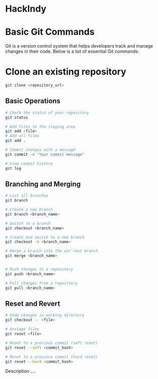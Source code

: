 # HackIndy

# Basic Git Commands

Git is a version control system that helps developers track and manage changes in their code. Below is a list of essential Git commands:

# Clone an existing repository
```sh
git clone <repository_url>
```

## Basic Operations
```sh
# Check the status of your repository
git status

# Add files to the staging area
git add <file>
# Add all files
git add .

# Commit changes with a message
git commit -m "Your commit message"

# View commit history
git log
```

## Branching and Merging
```sh
# List all branches
git branch

# Create a new branch
git branch <branch_name>

# Switch to a branch
git checkout <branch_name>

# Create and switch to a new branch
git checkout -b <branch_name>

# Merge a branch into the cur`rent branch
git merge <branch_name>
```
```sh

# Push changes to a repository
git push <branch_name>

# Pull changes from a repository
git pull <branch_name>
```

## Reset and Revert
```sh
# Undo changes in working directory
git checkout -- <file>

# Unstage files
git reset <file>

# Reset to a previous commit (soft reset)
git reset --soft <commit_hash>

# Reset to a previous commit (hard reset)
git reset --hard <commit_hash>
```

Description ....
